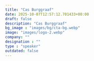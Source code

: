 ```yaml
---
title: "Cas Burggraaf"
date: 2025-10-07T12:57:12.701433+00:00
draft: false
description: "Cas Burggraaf"
bg_image : "images/bg/cta-bg.webp"
image: "images/logo-2.webp"
company: ""
designation : ""
type : "speaker"
outdated: false
---
```

